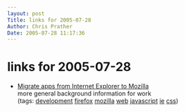 ```yaml
---
layout: post
Title: links for 2005-07-28  
Author: Chris Prather
Date: 2005-07-28 11:17:36
---
```


# links for 2005-07-28
<ul class="delicious">
	<li>
		<div class="delicious-link"><a href="http://www-128.ibm.com/developerworks/web/library/wa-ie2mozgd/">Migrate apps from Internet Explorer to Mozilla</a></div>
		<div class="delicious-extended">more general background information for work</div>
		<div class="delicious-tags">(tags: <a href="http://del.icio.us/perigrin/development">development</a> <a href="http://del.icio.us/perigrin/firefox">firefox</a> <a href="http://del.icio.us/perigrin/mozilla">mozilla</a> <a href="http://del.icio.us/perigrin/web">web</a> <a href="http://del.icio.us/perigrin/javascript">javascript</a> <a href="http://del.icio.us/perigrin/ie">ie</a> <a href="http://del.icio.us/perigrin/css">css</a>)</div>
	</li>
</ul>

